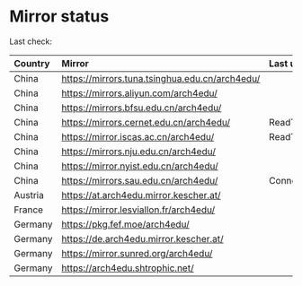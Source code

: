 <script src="./time.js"></script>
# Mirror status
Last check: <script type="text/javascript">localize(1750581044.1019077);</script>

|Country|Mirror|Last update|
|:------|:-----|:----------|
|China|https://mirrors.tuna.tsinghua.edu.cn/arch4edu/|<script type="text/javascript">localize(1750531440);</script>|
|China|https://mirrors.aliyun.com/arch4edu/|<script type="text/javascript">localize(1750531440);</script>|
|China|https://mirrors.bfsu.edu.cn/arch4edu/|<script type="text/javascript">localize(1750531440);</script>|
|China|https://mirrors.cernet.edu.cn/arch4edu/|ReadTimeout|
|China|https://mirror.iscas.ac.cn/arch4edu/|ReadTimeout|
|China|https://mirrors.nju.edu.cn/arch4edu/|<script type="text/javascript">localize(1750488260);</script>|
|China|https://mirror.nyist.edu.cn/arch4edu/|<script type="text/javascript">localize(1750531440);</script>|
|China|https://mirrors.sau.edu.cn/arch4edu/|ConnectionError|
|Austria|https://at.arch4edu.mirror.kescher.at/|<script type="text/javascript">localize(1750531440);</script>|
|France|https://mirror.lesviallon.fr/arch4edu/|<script type="text/javascript">localize(1750531440);</script>|
|Germany|https://pkg.fef.moe/arch4edu/|<script type="text/javascript">localize(1750531440);</script>|
|Germany|https://de.arch4edu.mirror.kescher.at/|<script type="text/javascript">localize(1750531440);</script>|
|Germany|https://mirror.sunred.org/arch4edu/|<script type="text/javascript">localize(1750531440);</script>|
|Germany|https://arch4edu.shtrophic.net/|<script type="text/javascript">localize(1750531440);</script>|

<script src="./tablefilter/tablefilter.js"></script>
<script src="./table.js"></script>